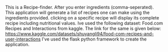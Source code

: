This is a Recipe-finder. 
After you enter ingredients (comma-seperated).
This application will generate a list of recipes one can make using the ingredients provided.
clicking on a specific recipe will display its complete recipe including nutritional values.
Ive used the following dataset: Food.com Recipes and Interactions from kaggle.
The link for the same is given below: https://www.kaggle.com/datasets/shuyangli94/food-com-recipes-and-user-interactions
I've used the flask python framework to create the application.
